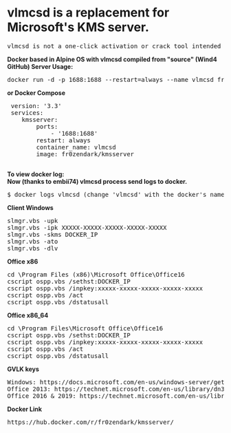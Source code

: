 # vlmcsd is a replacement for Microsoft's KMS server.
<pre>vlmcsd is not a one-click activation or crack tool intended to activate illegal copies of software (Windows, Office, Project, Visio)</pre>
**Docker based in Alpine OS with vlmcsd compiled from "source" (Wind4 GitHub) Server Usage:**
 <pre>docker run -d -p 1688:1688 --restart=always --name vlmcsd fr0zendark/kmsserver</pre>
 **or Docker Compose**
 <pre>
 version: '3.3'
 services:
    kmsserver:
        ports:
            - '1688:1688'
        restart: always
        container_name: vlmcsd
        image: fr0zendark/kmsserver
        </pre>
**To view docker log:**
<br />
**Now (thanks to embii74) vlmcsd process send logs to docker.**

<pre>$ docker logs vlmcsd (change 'vlmcsd' with the docker's name)</pre>

**Client Windows**
<pre>
slmgr.vbs -upk
slmgr.vbs -ipk XXXXX-XXXXX-XXXXX-XXXXX-XXXXX
slmgr.vbs -skms DOCKER_IP
slmgr.vbs -ato
slmgr.vbs -dlv
</pre>

**Office x86**
<pre>
cd \Program Files (x86)\Microsoft Office\Office16
cscript ospp.vbs /sethst:DOCKER_IP
cscript ospp.vbs /inpkey:xxxxx-xxxxx-xxxxx-xxxxx-xxxxx
cscript ospp.vbs /act
cscript ospp.vbs /dstatusall
</pre>

**Office x86_64**
<pre>
cd \Program Files\Microsoft Office\Office16
cscript ospp.vbs /sethst:DOCKER_IP
cscript ospp.vbs /inpkey:xxxxx-xxxxx-xxxxx-xxxxx-xxxxx
cscript ospp.vbs /act
cscript ospp.vbs /dstatusall
</pre>

**GVLK keys**
<pre>
Windows: https://docs.microsoft.com/en-us/windows-server/get-started/kmsclientkeys
Office 2013: https://technet.microsoft.com/en-us/library/dn385360.aspx
Office 2016 & 2019: https://technet.microsoft.com/en-us/library/dn385360(v=office.16).aspx
</pre>
**Docker Link**
<pre>https://hub.docker.com/r/fr0zendark/kmsserver/</pre>

